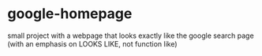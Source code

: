 # google-homepage
small project with a webpage that looks exactly like the google search page (with an emphasis on LOOKS LIKE, not function like)
